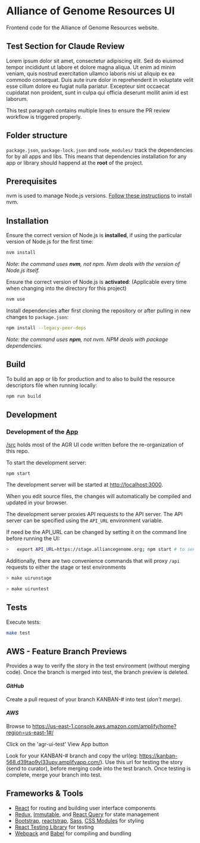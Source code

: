 
# Alliance of Genome Resources UI

Frontend code for the Alliance of Genome Resources website.

## Test Section for Claude Review

Lorem ipsum dolor sit amet, consectetur adipiscing elit. Sed do eiusmod tempor incididunt ut labore et dolore magna aliqua. Ut enim ad minim veniam, quis nostrud exercitation ullamco laboris nisi ut aliquip ex ea commodo consequat. Duis aute irure dolor in reprehenderit in voluptate velit esse cillum dolore eu fugiat nulla pariatur. Excepteur sint occaecat cupidatat non proident, sunt in culpa qui officia deserunt mollit anim id est laborum.

This test paragraph contains multiple lines to ensure the PR review workflow is triggered properly.

## Folder structure

`package.json`, `package-lock.json` and `node_modules/` track the dependencies for by all apps and libs. This means that dependencies installation for any app or library should happend at the **root** of the project.

## Prerequisites

nvm is used to manage Node.js versions. [Follow these instructions](https://github.com/nvm-sh/nvm#installing-and-updating) to install nvm.

## Installation

Ensure the correct version of Node.js is **installed**, if using the particular version of Node.js for the first time:

```bash
nvm install 
```

_Note: the command uses **nvm**, not npm. Nvm deals with the version of Node.js itself._

Ensure the correct version of Node.js is **activated**:
(Applicable every time when changing into the directory for this project)

```bash
nvm use
```

Install dependencies after first cloning the repository or after pulling in new changes to `package.json`:

```bash
npm install --legacy-peer-deps
```

_Note: the command uses **npm**, not nvm. NPM deals with package dependencies._

## Build

To build an app or lib for production and to also to build the resource descriptors file when running locally: 

```bash
npm run build 
```

## Development

### Development of the [App](/src)

[/src](/src) holds most of the AGR UI code written before the re-organization of this repo.

To start the development server:

```
npm start
```

The development server will be started at [http://localhost:3000](http://localhost:3000).

When you edit source files, the changes will automatically be compiled and updated in your browser.

The development server proxies API requests to the API server. The API server can be specified using the `API_URL` environment variable.

If need be the API_URL can be changed by setting it on the command line before running the UI:

```bash
>	export API_URL=https://stage.alliancegenome.org; npm start # to send proxied requests to the stage server.
```

Additionally, there are two convenience commands that will proxy `/api` requests to either the stage or test environments

```bash
> make uirunstage
```

```bash
> make uiruntest
```

## Tests

Execute tests:

```bash
make test
```

## AWS - Feature Branch Previews
Provides a way to verify the story in the test environment (without merging code). Once the branch is merged into test, the branch preview is deleted.

#### _GitHub_
Create a pull request of your branch KANBAN-# into test (_don't merge_).
#### _AWS_
Browse to https://us-east-1.console.aws.amazon.com/amplify/home?region=us-east-1#/

Click on the 'agr-ui-test'  View App button

Look for your KANBAN-# branch and copy the url(eg:  https://kanban-568.d39tao9vl33upy.amplifyapp.com/). Use this url for testing the story (send to curator), before merging code into the test branch. Once testing is complete, merge your branch into test.

## Frameworks & Tools

- [React](https://reactjs.org/) for routing and building user interface components
- [Redux](https://redux.js.org/), [Immutable](https://immutable-js.github.io/immutable-js/), and [React Query](https://tanstack.com/query/v3/docs/react/overview) for state management
- [Bootstrap](https://getbootstrap.com/), [reactstrap](https://reactstrap.github.io), [Sass](https://sass-lang.com/), [CSS Modules](https://github.com/css-modules/css-modules) for styling
- [React Testing Library](https://testing-library.com/docs/react-testing-library/intro) for testing
- [Webpack](https://webpack.js.org/) and [Babel](https://babeljs.io/) for compiling and bundling

